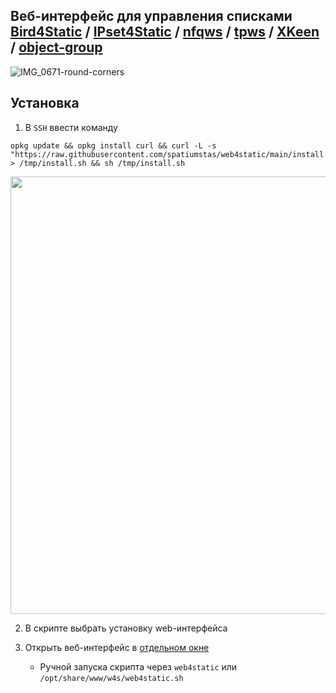 ## Веб-интерфейс для управления списками [Bird4Static](https://github.com/DennoN-RUS/Bird4Static) / [IPset4Static](https://github.com/DennoN-RUS/IPset4Static) / [nfqws](https://github.com/Anonym-tsk/nfqws-keenetic) / [tpws](https://github.com/Anonym-tsk/tpws-keenetic) / [XKeen](https://github.com/Skrill0/XKeen) / [object-group](https://support.keenetic.ru/eaeu/start/kn-1112/ru/12209-latest-preview-release.html#38763-keeneticos4-3-beta-1)

![IMG_0671-round-corners](https://github.com/user-attachments/assets/8b0e44b3-bf50-464f-b389-04a7e8f8f29c)


## Установка

1. В `SSH` ввести команду
```shell
opkg update && opkg install curl && curl -L -s "https://raw.githubusercontent.com/spatiumstas/web4static/main/install.sh" > /tmp/install.sh && sh /tmp/install.sh
```
<img src="https://github.com/user-attachments/assets/4283eba2-e76c-43af-8646-28409c5f5460" alt="" width="700">

2. В скрипте выбрать установку web-интерфейса

3. Открыть веб-интерфейс в [отдельном окне](http://192.168.1.1:88/w4s/)
   - Ручной запуска скрипта через `web4static` или `/opt/share/www/w4s/web4static.sh`
